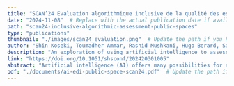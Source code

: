 ```yaml
---
title: "SCAN’24 Evaluation algorithmique inclusive de la qualité des espaces publics / Inclusive Algorithmic Assessment of the Quality of Public Spaces"
date: "2024-11-08"  # Replace with the actual publication date if available
path: "scan24-inclusive-algorithmic-assessment-public-spaces"
type: "publications"
thumbnail: "./images/scan24_evaluation.png"  # Update the path if you have a thumbnail image
author: "Shin Koseki, Toumadher Ammar, Rashid Mushkani, Hugo Berard, Sarah Tannir"
description: "An exploration of using artificial intelligence to assess the quality of public spaces in Montreal, integrating participatory urban planning to enhance inclusivity and diversity."
link: "https://doi.org/10.1051/shsconf/202420301005"
abstract: "Artificial intelligence (AI) offers many possibilities for an analysis of urban landscapes, but it cannot capture the diversity of viewpoints and differentiated, situated assessments of the quality of public space. For the moment, only classical ethnographic approaches are capable of doing this. Subjecting the quality of public space to the prism of artificial intelligence is therefore an approach that needs to be explored and developed. The project that we have developed draws on these issues. An AI was created to assess the quality of public spaces based on a set of images representative of the richness of Montreal's urban landscape. The approach is based on participatory urban planning thinking, while taking advantage of the opportunities offered by AI. This proposal focuses on highlighting the usefulness and relevance of AI approaches to designing the city. Its aim is to provide a concrete response for better qualification and better production of an inclusive urban environment."
pdf: "./documents/ai-edi-public-space-scan24.pdf"  # Update the path if the PDF is available
---
```

